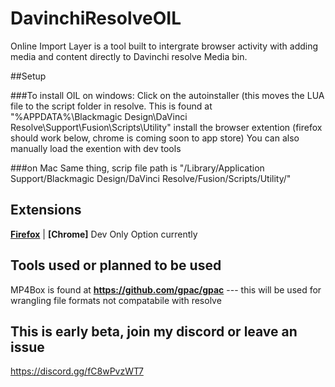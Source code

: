 # DavinchiResolveOIL
Online Import Layer is a tool built to intergrate browser activity with adding media and content directly to Davinchi resolve Media bin.

##Setup

###To install OIL on windows:
Click on the autoinstaller (this moves the LUA file to the script folder in resolve. This is found at  "%APPDATA%\Blackmagic Design\DaVinci Resolve\Support\Fusion\Scripts\Utility\"
install the browser extention (firefox should work below, chrome is coming soon to app store)
You can also manually load the exention with dev tools

###on Mac
Same thing, scrip file path is "/Library/Application Support/Blackmagic Design/DaVinci Resolve/Fusion/Scripts/Utility/"

## Extensions

**[Firefox](https://addons.mozilla.org/en-US/firefox/addon/davinchi-oil/)** | **[Chrome]** Dev Only Option currently



## Tools used or planned to be used
MP4Box is found at **https://github.com/gpac/gpac**  --- this will be used for wrangling file formats not compatabile with resolve

## This is early beta, join my discord or leave an issue  
https://discord.gg/fC8wPvzWT7
